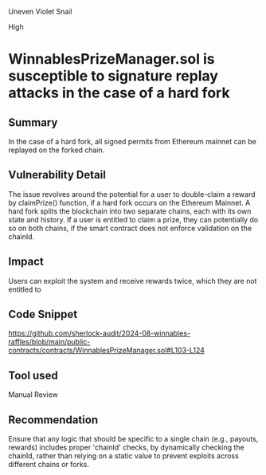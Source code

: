 Uneven Violet Snail

High

# WinnablesPrizeManager.sol is susceptible to signature replay attacks in the case of a hard fork

## Summary
In the case of a hard fork, all signed permits from Ethereum mainnet can be replayed on the forked chain.

## Vulnerability Detail
The issue revolves around the potential for a user to double-claim a reward by claimPrize() function, if a hard fork occurs on the Ethereum Mainnet. A hard fork splits the blockchain into two separate chains, each with its own state and history. If a user is entitled to claim a prize, they can potentially do so on both chains, if the smart contract does not enforce validation on the chainId.

## Impact
Users can exploit the system and receive rewards twice, which they are not entitled to

## Code Snippet
https://github.com/sherlock-audit/2024-08-winnables-raffles/blob/main/public-contracts/contracts/WinnablesPrizeManager.sol#L103-L124

## Tool used

Manual Review

## Recommendation
Ensure that any logic that should be specific to a single chain (e.g., payouts, rewards) includes proper 'chainId' checks, by dynamically checking the chainId, rather than relying on a static value to prevent exploits across different chains or forks.